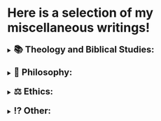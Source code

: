 # Here is a selection of my miscellaneous writings!

<details style="margin-bottom: 20px;">
<summary><strong><span style="font-size: 20px;">📚 Theology and Biblical Studies:</span></strong></summary>

<ul>
  <li><a href="https://github.com/gboyette929929/Papers/blob/main/PHI4600%20Final%20Essay.docx">Salvation of The Unevangelized: A Molinist Approach</a></li>
  <li><a href="https://github.com/gboyette929929/Papers/blob/main/OTS%20Creation%20to%20Exile%20Retelling.pdf">Old Testament Narrative: Creation to Exile</a></li>
  <li><a href="https://github.com/gboyette929929/Papers/blob/main/Doctrine%20of%20Salvation.pdf">Doctrine of Salvation</a></li>
  <li><a href="https://github.com/gboyette929929/Papers/blob/main/Doctrine%20of%20the%20end%20times.pdf">Doctrine of The End Times</a></li>
</ul>

</details>

<details style="margin-bottom: 20px;">
<summary><strong><span style="font-size: 20px;">💭 Philosophy:</span></strong></summary>

<ul>
  <li><a href="https://github.com/gboyette929929/Papers/blob/main/PHI3550%20Knowledge%20Position%20Paper%20%20(1).pdf">Correspondence Theory of Truth</a></li>
  <li><a href="https://github.com/gboyette929929/Papers/blob/main/PHI3550%20Knowledge%20Position%20Paper%20%20(2).pdf">Belief in God as Basic: Modern Foundationalism</a></li>
  <li><a href="https://github.com/gboyette929929/Papers/blob/main/PHI3550%20Position%20Paper%203.pdf">Meaning Within Philosophy of Language</a></li>
  <li><a href="https://github.com/gboyette929929/Papers/blob/main/Death%20to%20Self%20(PHI2100%20Final%20Essay).pdf">Metaphysics of Christianity vs. Hinduism</a></li>
  <li><a href="https://github.com/gboyette929929/Papers/blob/main/GB2%20Nature%20of%20Things%20Final%20Essay%20.pdf">Christian Stance on Epicurean Materialism</a></li>
</ul>

</details>

<details style="margin-bottom: 20px;">
<summary><strong><span style="font-size: 20px;">⚖️ Ethics:</span></strong></summary>

<ul>
  <li><a href="https://github.com/gboyette929929/Papers/blob/main/ETH5100-SP.2024%20Position%20Statement%20Final.pdf">Social Justice, Birth Control, Climate Change, Racism, Homosexuality, Oh My!</a></li>
  <li><a href="https://github.com/gboyette929929/Papers/blob/main/PHI2500%20Final%20Research%20Essay.pdf">Christian Ethics of Substance Use: Psychedelic Mushrooms</a></li>
</ul>

</details style="margin-bottom: 20px;">

<details style="margin-bottom: 20px;">
<summary><strong><span style="font-size: 20px;">⁉️ Other:</span></strong></summary>

<ul>
  <li><a href="https://github.com/gboyette929929/Papers/blob/main/Research%20Paper%20ENG1120.pdf">Rick Astley's "Never Gonna Give You Up" Compared and Contrasted With Arthur Miller's "The Crucible"</a></li>
</ul>

</details>
